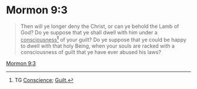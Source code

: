 # Mormon 9:3

> Then will ye longer deny the Christ, or can ye behold the Lamb of God? Do ye suppose that ye shall dwell with him under a <u>consciousness</u>[^a] of your guilt? Do ye suppose that ye could be happy to dwell with that holy Being, when your souls are racked with a consciousness of guilt that ye have ever abused his laws?

[Mormon 9:3](https://www.churchofjesuschrist.org/study/scriptures/bofm/morm/9?lang=eng&id=p3#p3)


[^a]: TG [Conscience](https://www.churchofjesuschrist.org/study/scriptures/tg/conscience?lang=eng); [Guilt.](https://www.churchofjesuschrist.org/study/scriptures/tg/guilt?lang=eng)
